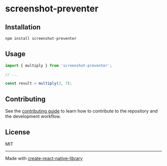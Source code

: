 # screenshot-preventer

 

## Installation

```sh
npm install screenshot-preventer
```

## Usage


```js
import { multiply } from 'screenshot-preventer';

// ...

const result = multiply(3, 7);
```


## Contributing

See the [contributing guide](CONTRIBUTING.md) to learn how to contribute to the repository and the development workflow.

## License

MIT

---

Made with [create-react-native-library](https://github.com/callstack/react-native-builder-bob)
